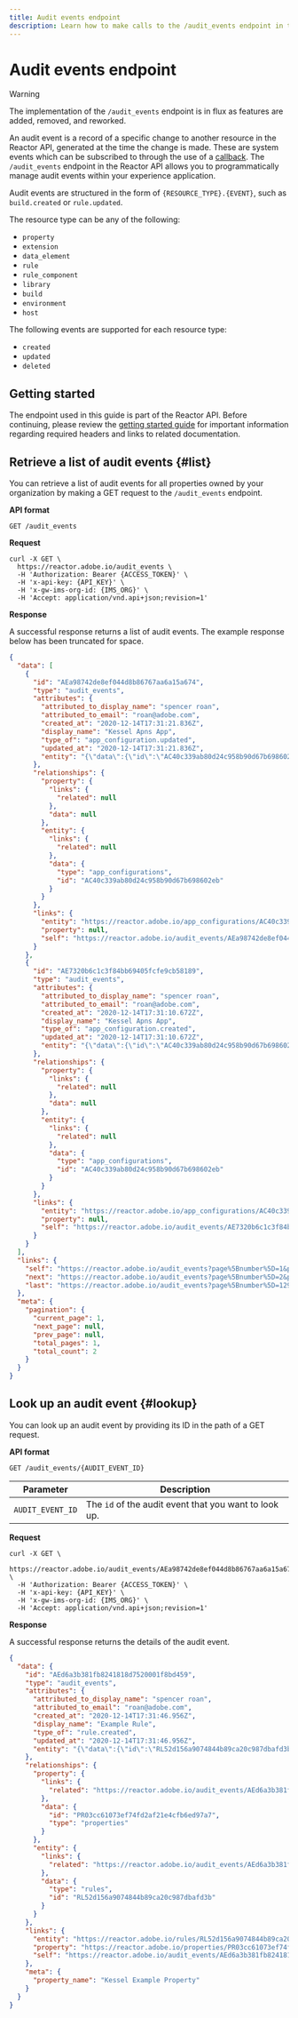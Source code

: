 ```yaml
---
title: Audit events endpoint
description: Learn how to make calls to the /audit_events endpoint in the Reactor API.
---
```

# Audit events endpoint

>[!WARNING]
>
>The implementation of the `/audit_events` endpoint is in flux as features are added, removed, and reworked.

An audit event is a record of a specific change to another resource in the Reactor API, generated at the time the change is made. These are system events which can be subscribed to through the use of a [callback](./callbacks.md). The `/audit_events` endpoint in the Reactor API allows you to programmatically manage audit events within your experience application.

Audit events are structured in the form of `{RESOURCE_TYPE}.{EVENT}`, such as `build.created` or `rule.updated`.

The resource type can be any of the following:

* `property`
* `extension`
* `data_element`
* `rule`
* `rule_component`
* `library`
* `build`
* `environment`
* `host`

The following events are supported for each resource type:

* `created`
* `updated`
* `deleted`

## Getting started

The endpoint used in this guide is part of the Reactor API. Before continuing, please review the [getting started guide](../getting-started.md) for important information regarding required headers and links to related documentation.

## Retrieve a list of audit events {#list}

You can retrieve a list of audit events for all properties owned by your organization by making a GET request to the `/audit_events` endpoint.

**API format**

```http
GET /audit_events
```

**Request**

```shell
curl -X GET \
  https://reactor.adobe.io/audit_events \
  -H 'Authorization: Bearer {ACCESS_TOKEN}' \
  -H 'x-api-key: {API_KEY}' \
  -H 'x-gw-ims-org-id: {IMS_ORG}' \
  -H 'Accept: application/vnd.api+json;revision=1'
```

**Response**

A successful response returns a list of audit events. The example response below has been truncated for space.

```json
{
  "data": [
    {
      "id": "AEa98742de8ef044d8b86767aa6a15a674",
      "type": "audit_events",
      "attributes": {
        "attributed_to_display_name": "spencer roan",
        "attributed_to_email": "roan@adobe.com",
        "created_at": "2020-12-14T17:31:21.836Z",
        "display_name": "Kessel Apns App",
        "type_of": "app_configuration.updated",
        "updated_at": "2020-12-14T17:31:21.836Z",
        "entity": "{\"data\":{\"id\":\"AC40c339ab80d24c958b90d67b698602eb\",\"type\":\"app_configurations\",\"links\":{\"self\":\"https://reactor.adobe.io/app_configurations/AC40c339ab80d24c958b90d67b698602eb\",\"company\":\"https://reactor.adobe.io/companies/CO2bf094214ffd4785bb4bcf88c952a7c1\"},\"attributes\":{\"name\":\"Kessel Apns App\",\"app_id\":\"com.adobe.test_app_2\",\"key_type\":\"p8_file\",\"platform\":\"mobile\",\"created_at\":\"2020-12-14T17:31:10.626Z\",\"updated_at\":\"2020-12-14T17:31:21.787Z\",\"messaging_service\":\"apns\"},\"relationships\":{\"company\":{\"data\":{\"id\":\"CO2bf094214ffd4785bb4bcf88c952a7c1\",\"type\":\"companies\"},\"links\":{\"related\":\"https://reactor.adobe.io/app_configurations/AC40c339ab80d24c958b90d67b698602eb/company\"}}}}}"
      },
      "relationships": {
        "property": {
          "links": {
            "related": null
          },
          "data": null
        },
        "entity": {
          "links": {
            "related": null
          },
          "data": {
            "type": "app_configurations",
            "id": "AC40c339ab80d24c958b90d67b698602eb"
          }
        }
      },
      "links": {
        "entity": "https://reactor.adobe.io/app_configurations/AC40c339ab80d24c958b90d67b698602eb",
        "property": null,
        "self": "https://reactor.adobe.io/audit_events/AEa98742de8ef044d8b86767aa6a15a674"
      }
    },
    {
      "id": "AE7320b6c1c3f84bb69405fcfe9cb58189",
      "type": "audit_events",
      "attributes": {
        "attributed_to_display_name": "spencer roan",
        "attributed_to_email": "roan@adobe.com",
        "created_at": "2020-12-14T17:31:10.672Z",
        "display_name": "Kessel Apns App",
        "type_of": "app_configuration.created",
        "updated_at": "2020-12-14T17:31:10.672Z",
        "entity": "{\"data\":{\"id\":\"AC40c339ab80d24c958b90d67b698602eb\",\"type\":\"app_configurations\",\"links\":{\"self\":\"https://reactor.adobe.io/app_configurations/AC40c339ab80d24c958b90d67b698602eb\",\"company\":\"https://reactor.adobe.io/companies/CO2bf094214ffd4785bb4bcf88c952a7c1\"},\"attributes\":{\"name\":\"Kessel Apns App\",\"app_id\":\"com.adobe.test_app\",\"key_type\":\"p8_file\",\"platform\":\"mobile\",\"created_at\":\"2020-12-14T17:31:10.626Z\",\"updated_at\":\"2020-12-14T17:31:10.626Z\",\"messaging_service\":\"apns\"},\"relationships\":{\"company\":{\"data\":{\"id\":\"CO2bf094214ffd4785bb4bcf88c952a7c1\",\"type\":\"companies\"},\"links\":{\"related\":\"https://reactor.adobe.io/app_configurations/AC40c339ab80d24c958b90d67b698602eb/company\"}}}}}"
      },
      "relationships": {
        "property": {
          "links": {
            "related": null
          },
          "data": null
        },
        "entity": {
          "links": {
            "related": null
          },
          "data": {
            "type": "app_configurations",
            "id": "AC40c339ab80d24c958b90d67b698602eb"
          }
        }
      },
      "links": {
        "entity": "https://reactor.adobe.io/app_configurations/AC40c339ab80d24c958b90d67b698602eb",
        "property": null,
        "self": "https://reactor.adobe.io/audit_events/AE7320b6c1c3f84bb69405fcfe9cb58189"
      }
    }
  ],
  "links": {
    "self": "https://reactor.adobe.io/audit_events?page%5Bnumber%5D=1&page%5Bsize%5D=25",
    "next": "https://reactor.adobe.io/audit_events?page%5Bnumber%5D=2&page%5Bsize%5D=25",
    "last": "https://reactor.adobe.io/audit_events?page%5Bnumber%5D=129&page%5Bsize%5D=25"
  },
  "meta": {
    "pagination": {
      "current_page": 1,
      "next_page": null,
      "prev_page": null,
      "total_pages": 1,
      "total_count": 2
    }
  }
}
```

## Look up an audit event {#lookup}

You can look up an audit event by providing its ID in the path of a GET request.

**API format**

```http
GET /audit_events/{AUDIT_EVENT_ID}
```

| Parameter | Description |
| --- | --- |
| `AUDIT_EVENT_ID` | The `id` of the audit event that you want to look up. |

**Request**

```shell
curl -X GET \
  https://reactor.adobe.io/audit_events/AEa98742de8ef044d8b86767aa6a15a674 \
  -H 'Authorization: Bearer {ACCESS_TOKEN}' \
  -H 'x-api-key: {API_KEY}' \
  -H 'x-gw-ims-org-id: {IMS_ORG}' \
  -H 'Accept: application/vnd.api+json;revision=1'
```

**Response**

A successful response returns the details of the audit event.

```json
{
  "data": {
    "id": "AEd6a3b381fb8241818d7520001f8bd459",
    "type": "audit_events",
    "attributes": {
      "attributed_to_display_name": "spencer roan",
      "attributed_to_email": "roan@adobe.com",
      "created_at": "2020-12-14T17:31:46.956Z",
      "display_name": "Example Rule",
      "type_of": "rule.created",
      "updated_at": "2020-12-14T17:31:46.956Z",
      "entity": "{\"data\":{\"id\":\"RL52d156a9074844b89ca20c987dbafd3b\",\"meta\":{\"latest_revision_number\":0},\"type\":\"rules\",\"links\":{\"self\":\"https://reactor.adobe.io/rules/RL52d156a9074844b89ca20c987dbafd3b\",\"origin\":\"https://reactor.adobe.io/rules/RL52d156a9074844b89ca20c987dbafd3b\",\"property\":\"https://reactor.adobe.io/properties/PR03cc61073ef74fd2af21e4cfb6ed97a7\",\"rule_components\":\"https://reactor.adobe.io/rules/RL52d156a9074844b89ca20c987dbafd3b/rule_components\"},\"attributes\":{\"name\":\"Example Rule\",\"dirty\":true,\"enabled\":true,\"published\":false,\"created_at\":\"2020-12-14T17:31:46.883Z\",\"deleted_at\":null,\"updated_at\":\"2020-12-14T17:31:46.883Z\",\"published_at\":null,\"review_status\":\"unsubmitted\",\"revision_number\":0},\"relationships\":{\"notes\":{\"links\":{\"related\":\"https://reactor.adobe.io/rules/RL52d156a9074844b89ca20c987dbafd3b/notes\"}},\"origin\":{\"data\":{\"id\":\"RL52d156a9074844b89ca20c987dbafd3b\",\"type\":\"rules\"},\"links\":{\"related\":\"https://reactor.adobe.io/rules/RL52d156a9074844b89ca20c987dbafd3b/origin\"}},\"property\":{\"data\":{\"id\":\"PR03cc61073ef74fd2af21e4cfb6ed97a7\",\"type\":\"properties\"},\"links\":{\"related\":\"https://reactor.adobe.io/rules/RL52d156a9074844b89ca20c987dbafd3b/property\"}},\"libraries\":{\"links\":{\"related\":\"https://reactor.adobe.io/rules/RL52d156a9074844b89ca20c987dbafd3b/libraries\"}},\"revisions\":{\"links\":{\"related\":\"https://reactor.adobe.io/rules/RL52d156a9074844b89ca20c987dbafd3b/revisions\"}},\"rule_components\":{\"links\":{\"related\":\"https://reactor.adobe.io/rules/RL52d156a9074844b89ca20c987dbafd3b/rule_components\"}}}}}"
    },
    "relationships": {
      "property": {
        "links": {
          "related": "https://reactor.adobe.io/audit_events/AEd6a3b381fb8241818d7520001f8bd459/property"
        },
        "data": {
          "id": "PR03cc61073ef74fd2af21e4cfb6ed97a7",
          "type": "properties"
        }
      },
      "entity": {
        "links": {
          "related": "https://reactor.adobe.io/audit_events/AEd6a3b381fb8241818d7520001f8bd459/rule"
        },
        "data": {
          "type": "rules",
          "id": "RL52d156a9074844b89ca20c987dbafd3b"
        }
      }
    },
    "links": {
      "entity": "https://reactor.adobe.io/rules/RL52d156a9074844b89ca20c987dbafd3b",
      "property": "https://reactor.adobe.io/properties/PR03cc61073ef74fd2af21e4cfb6ed97a7",
      "self": "https://reactor.adobe.io/audit_events/AEd6a3b381fb8241818d7520001f8bd459"
    },
    "meta": {
      "property_name": "Kessel Example Property"
    }
  }
}
```
